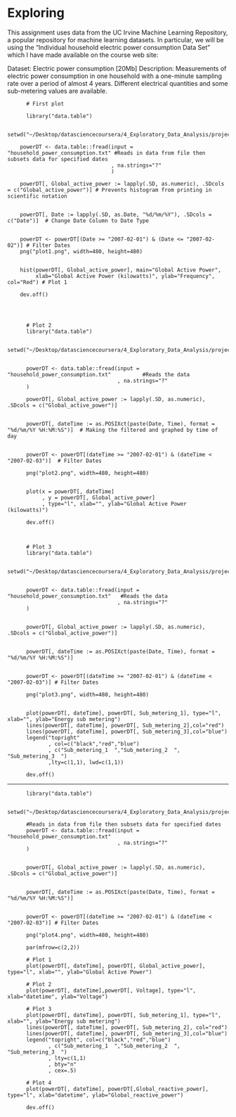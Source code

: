 # Exploring

This assignment uses data from the UC Irvine Machine Learning Repository, a popular repository for machine learning datasets. In particular, we will be using the “Individual household electric power consumption Data Set” which I have made available on the course web site:

Dataset: Electric power consumption [20Mb]
Description: Measurements of electric power consumption in one household with a one-minute sampling rate over a period of almost 4 years. Different electrical quantities and some sub-metering values are available.


          # First plot

          library("data.table")

        setwd("~/Desktop/datasciencecoursera/4_Exploratory_Data_Analysis/project/data")

        powerDT <- data.table::fread(input = "household_power_consumption.txt" #Reads in data from file then subsets data for specified dates
                                     , na.strings="?"
                                     )

        powerDT[, Global_active_power := lapply(.SD, as.numeric), .SDcols = c("Global_active_power")] # Prevents histogram from printing in scientific notation


        powerDT[, Date := lapply(.SD, as.Date, "%d/%m/%Y"), .SDcols = c("Date")]  # Change Date Column to Date Type


        powerDT <- powerDT[(Date >= "2007-02-01") & (Date <= "2007-02-02")] # Filter Dates 
        png("plot1.png", width=480, height=480)


        hist(powerDT[, Global_active_power], main="Global Active Power", 
             xlab="Global Active Power (kilowatts)", ylab="Frequency", col="Red") # Plot 1

        dev.off()
        



          # Plot 2       
          library("data.table")

          setwd("~/Desktop/datasciencecoursera/4_Exploratory_Data_Analysis/project/data")


          powerDT <- data.table::fread(input = "household_power_consumption.txt"          #Reads the data 
                                       , na.strings="?"
          )

          powerDT[, Global_active_power := lapply(.SD, as.numeric), .SDcols = c("Global_active_power")]


          powerDT[, dateTime := as.POSIXct(paste(Date, Time), format = "%d/%m/%Y %H:%M:%S")]  # Making the filtered and graphed by time of day


          powerDT <- powerDT[(dateTime >= "2007-02-01") & (dateTime < "2007-02-03")]  # Filter Dates 

          png("plot2.png", width=480, height=480)


          plot(x = powerDT[, dateTime]
               , y = powerDT[, Global_active_power]
               , type="l", xlab="", ylab="Global Active Power (kilowatts)")

          dev.off()



          # Plot 3
          library("data.table")

          setwd("~/Desktop/datasciencecoursera/4_Exploratory_Data_Analysis/project/data")

         
          powerDT <- data.table::fread(input = "household_power_consumption.txt"   #Reads the data
                                       , na.strings="?"
          )

          
          powerDT[, Global_active_power := lapply(.SD, as.numeric), .SDcols = c("Global_active_power")]

          
          powerDT[, dateTime := as.POSIXct(paste(Date, Time), format = "%d/%m/%Y %H:%M:%S")]

           
          powerDT <- powerDT[(dateTime >= "2007-02-01") & (dateTime < "2007-02-03")] # Filter Dates

          png("plot3.png", width=480, height=480)


          plot(powerDT[, dateTime], powerDT[, Sub_metering_1], type="l", xlab="", ylab="Energy sub metering")
          lines(powerDT[, dateTime], powerDT[, Sub_metering_2],col="red")
          lines(powerDT[, dateTime], powerDT[, Sub_metering_3],col="blue")
          legend("topright"
                 , col=c("black","red","blue")
                 , c("Sub_metering_1  ","Sub_metering_2  ", "Sub_metering_3  ")
                 ,lty=c(1,1), lwd=c(1,1))

          dev.off()


______

          library("data.table")

          setwd("~/Desktop/datasciencecoursera/4_Exploratory_Data_Analysis/project/data")

          #Reads in data from file then subsets data for specified dates
          powerDT <- data.table::fread(input = "household_power_consumption.txt"
                                       , na.strings="?"
          )


          powerDT[, Global_active_power := lapply(.SD, as.numeric), .SDcols = c("Global_active_power")]


          powerDT[, dateTime := as.POSIXct(paste(Date, Time), format = "%d/%m/%Y %H:%M:%S")]


          powerDT <- powerDT[(dateTime >= "2007-02-01") & (dateTime < "2007-02-03")] # Filter Dates 

          png("plot4.png", width=480, height=480)

          par(mfrow=c(2,2))

          # Plot 1
          plot(powerDT[, dateTime], powerDT[, Global_active_power], type="l", xlab="", ylab="Global Active Power")

          # Plot 2
          plot(powerDT[, dateTime],powerDT[, Voltage], type="l", xlab="datetime", ylab="Voltage")

          # Plot 3
          plot(powerDT[, dateTime], powerDT[, Sub_metering_1], type="l", xlab="", ylab="Energy sub metering")
          lines(powerDT[, dateTime], powerDT[, Sub_metering_2], col="red")
          lines(powerDT[, dateTime], powerDT[, Sub_metering_3],col="blue")
          legend("topright", col=c("black","red","blue")
                 , c("Sub_metering_1  ","Sub_metering_2  ", "Sub_metering_3  ")
                 , lty=c(1,1)
                 , bty="n"
                 , cex=.5) 

          # Plot 4
          plot(powerDT[, dateTime], powerDT[,Global_reactive_power], type="l", xlab="datetime", ylab="Global_reactive_power")

          dev.off()
